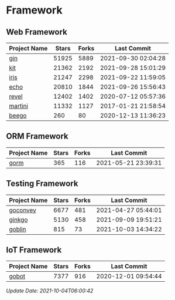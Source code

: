 # Framework

## Web Framework
| Project Name | Stars | Forks | Last Commit |
| ------------ | ----- | ----- | ----------- |
| [gin](https://github.com/gin-gonic/gin) | 51925 | 5889 | 2021-09-30 02:04:28 |
| [kit](https://github.com/go-kit/kit) | 21362 | 2192 | 2021-09-28 15:01:29 |
| [iris](https://github.com/kataras/iris) | 21247 | 2298 | 2021-09-22 11:59:05 |
| [echo](https://github.com/labstack/echo) | 20810 | 1844 | 2021-09-26 15:56:43 |
| [revel](https://github.com/revel/revel) | 12402 | 1402 | 2020-07-12 05:57:36 |
| [martini](https://github.com/go-martini/martini) | 11332 | 1127 | 2017-01-21 21:58:54 |
| [beego](https://github.com/astaxie/beego) | 260 | 80 | 2020-12-13 11:36:23 |

## ORM Framework
| Project Name | Stars | Forks | Last Commit |
| ------------ | ----- | ----- | ----------- |
| [gorm](https://github.com/jinzhu/gorm) | 365 | 116 | 2021-05-21 23:39:31 |

## Testing Framework
| Project Name | Stars | Forks | Last Commit |
| ------------ | ----- | ----- | ----------- |
| [goconvey](https://github.com/smartystreets/goconvey) | 6677 | 481 | 2021-04-27 05:44:01 |
| [ginkgo](https://github.com/onsi/ginkgo) | 5130 | 458 | 2021-09-09 19:51:21 |
| [goblin](https://github.com/franela/goblin) | 815 | 73 | 2021-10-03 14:34:22 |

## IoT Framework
| Project Name | Stars | Forks | Last Commit |
| ------------ | ----- | ----- | ----------- |
| [gobot](https://github.com/hybridgroup/gobot) | 7377 | 916 | 2020-12-01 09:54:44 |

*Update Date: 2021-10-04T06:00:42*